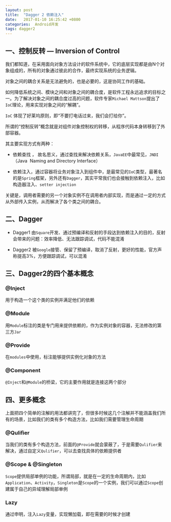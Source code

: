 ```yaml
---
layout: post
title:  "Dagger 2 依赖注入"
date:   2017-01-10 16:25:42 +0800
categories:  Android开发
tags: dagger2
---
```


## 一、控制反转 — Inversion of Control

我们都知道，在采用面向对象方法设计的软件系统中，它的底层实现都是由N个对象组成的，所有的对象通过彼此的合作，最终实现系统的业务逻辑。

对象之间的耦合关系是无法避免的，也是必要的，这是协同工作的基础。

如何降低系统之间、模块之间和对象之间的耦合度，是软件工程永远追求的目标之一。为了解决对象之间的耦合度过高的问题，软件专家```Michael Mattson```提出了```IoC```理论，用来实现对象之间的“解耦”。

```IoC```
体现了好莱坞原则，即“不要打电话过来，我们会打给你”。

所谓的“控制反转”概念就是对组件对象控制权的转移，从程序代码本身转移到了外部容器。

其主要实现方式有两种：

* 依赖查找 ， 故名思义，通过查找来解决依赖关系，```JavaEE```中最常见，```JNDI```（Java  Naming  and Directory Interface）

* 依赖注入，通过容器将业务对象注入到组件中，是最常见的```IoC```类型，最著名的是```Spring```框架，另外还有```Dagger```，其实平常我们也会接触到依赖注入，比如
构造器注入、```setter injection```

关键是，调用者需要的另一个对象实例不在调用者内部实现，而是通过一定的方式从外部传入实例，从而解决了各个类之间的耦合。

## 二、Dagger
* Dagger1
由```Square```开发、通过预编译和反射的手段达到依赖注入的目的，反射会带来的问题：效率降低、无法跟踪调试，代码不能混淆

* Dagger2
被```Google```接管、保留了预编译，取消了反射，更好的性能，官方声称提高3%，方便跟踪调试，可以混淆


## 三、Dagger2的四个基本概念
### @Inject
用于构造一个这个类的实例并满足他们的依赖
### @Module
用```Module```标注的类是专门用来提供依赖的，作为实例对象的容器，无法修改的第三方```Jar```
### @Provide 
在```modules```中使用，标注能够提供实例化对象的方法
### @Component
```@Inject```和```@Module```的桥梁，它的主要作用就是连接这两个部分

## 四、更多概念

上面把四个简单的注解的用法都讲完了，但很多时候这几个注解并不能涵盖我们所有的场景，比如我们的类有多个构造方法，比如我们需要管理生命周期

### @Qulifier
当我们的类有多个构造方法，前面的```@Provide```就会蒙蔽了，于是需要```Qulifier```来解决，通过自定义```Qulifier```，可以去查找具体的依赖提供者
### @Scope & @Singleton
```Scope```提供局部单例的功能，所谓局部，就是在一定的生命周期内，比如```Application```、```Activity```，```Singleton```是```Scope```的一个实例，我们可以通过```Scope```创建属于自己的异域理解局部单例
### Lazy
通过申明，注入```Lazy```变量，实现懒加载，即在需要的时候才创建